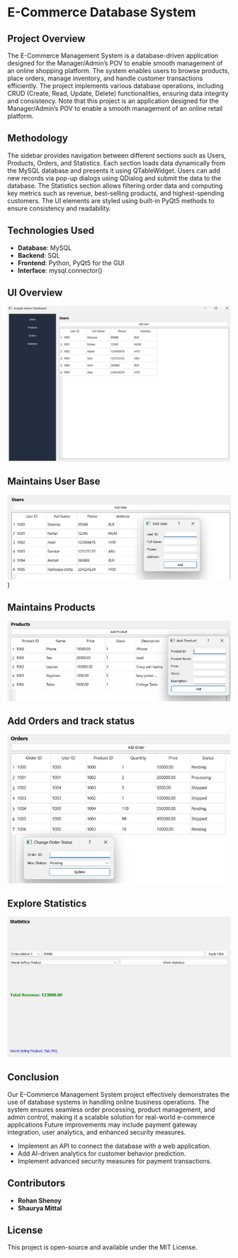 # E-Commerce Database System

## Project Overview
The E-Commerce Management System is a database-driven application designed for the Manager/Admin’s POV to enable smooth management of an online shopping platform.
The system enables users to browse products, place orders, manage inventory, and handle customer transactions efficiently.
The project implements various database operations, including CRUD (Create, Read, Update, Delete) functionalities, ensuring data integrity and consistency.
Note that this project is an application designed for the Manager/Admin’s POV to enable a smooth management of an online retail platform.


## Methodology
The sidebar provides navigation between different sections such as Users, Products, Orders, and Statistics.
Each section loads data dynamically from the MySQL database and presents it using QTableWidget.
Users can add new records via pop-up dialogs using QDialog and submit the data to the database.
The Statistics section allows filtering order data and computing key metrics such as revenue, best-selling products, and highest-spending customers.
The UI elements are styled using built-in PyQt5 methods to ensure consistency and readability.

## Technologies Used
- **Database**: MySQL 
- **Backend**: SQL 
- **Frontend**: Python, PyQt5 for the GUI
- **Interface**: mysql.connector()


## UI Overview
![Screenshot](images/WhatsApp%20Image%202025-04-01%20at%2016.34.46.jpeg)

## Maintains User Base
![Screenshot](images/WhatsApp%20Image%202025-04-01%20at%2016.04.21.jpeg))

## Maintains Products
![Screenshot](images/WhatsApp%20Image%202025-04-01%20at%2016.04.40.jpeg)

## Add Orders and track status
![Screenshot](images/WhatsApp%20Image%202025-04-01%20at%2016.05.09.jpeg)

## Explore Statistics
![Screenshot](images/WhatsApp%20Image%202025-04-01%20at%2016.05.37.jpeg)


## Conclusion
Our E-Commerce Management System project effectively demonstrates the use of database systems in handling online business operations. 
The system ensures seamless order processing, product management, and admin control, making it a scalable solution for real-world e-commerce applications
Future improvements may include payment gateway integration, user analytics, and enhanced security measures.

- Implement an API to connect the database with a web application.
- Add AI-driven analytics for customer behavior prediction.
- Implement advanced security measures for payment transactions.

## Contributors
- **Rohan Shenoy**
- **Shaurya Mittal**

## License
This project is open-source and available under the MIT License.
